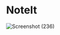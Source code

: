 # NoteIt

![Screenshot (236)](https://user-images.githubusercontent.com/76277810/233889977-08a580d0-695d-452a-9e16-a3c4418fd1cf.png)
